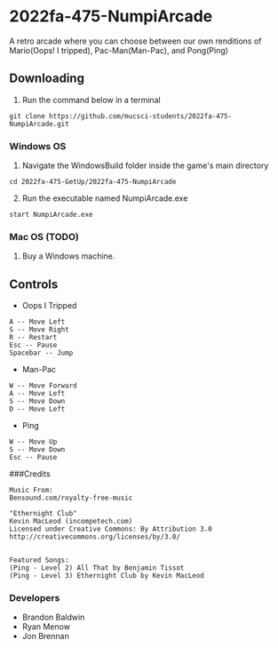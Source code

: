 # 2022fa-475-NumpiArcade
A retro arcade where you can choose between our own renditions of Mario(Oops! I tripped), Pac-Man(Man-Pac), and Pong(Ping)

## Downloading
1. Run the command below in a terminal
```
git clone https://github.com/mucsci-students/2022fa-475-NumpiArcade.git
```

### Windows OS
1. Navigate the WindowsBuild folder inside the game's main directory 
```
cd 2022fa-475-GetUp/2022fa-475-NumpiArcade
```
2. Run the executable named NumpiArcade.exe
```
start NumpiArcade.exe
```

### Mac OS (TODO)
1. Buy a Windows machine.

## Controls
- Oops I Tripped
```
A -- Move Left
S -- Move Right
R -- Restart
Esc -- Pause
Spacebar -- Jump
```
- Man-Pac
```
W -- Move Forward
A -- Move Left
S -- Move Down
D -- Move Left
```
- Ping
```
W -- Move Up
S -- Move Down
Esc -- Pause
```

###Credits
```
Music From:
Bensound.com/royalty-free-music

"Ethernight Club"
Kevin MacLeod (incompetech.com)
Licensed under Creative Commons: By Attribution 3.0
http://creativecommons.org/licenses/by/3.0/


Featured Songs:
(Ping - Level 2) All That by Benjamin Tissot
(Ping - Level 3) Ethernight Club by Kevin MacLeod
```

### Developers 
- Brandon Baldwin
- Ryan Menow
- Jon Brennan
